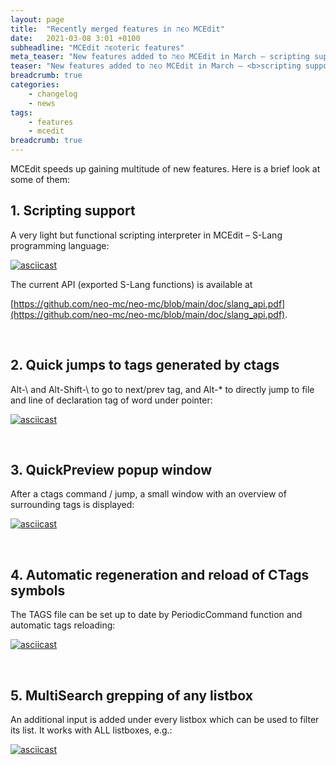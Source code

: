 ```yaml
---
layout: page
title:  "Recently merged features in הϵѻ MCEdit"
date:   2021-03-08 3:01 +0100
subheadline: "MCEdit הϵѻteric features"
meta_teaser: "New features added to הϵѻ MCEdit in March – scripting support, CTags quick jumps, QuickPreview window, periodic command support, MultiSearch grepping of any listbox."
teaser: "New features added to הϵѻ MCEdit in March – <b>scripting support</b>, <b>CTags quick jumps</b>, <b>QuickPreview window</b>, <b>periodic command</b> support, <b>MultiSearch</b> grepping of any listbox."
breadcrumb: true
categories: 
    - changelog
    - news
tags:
    - features
    - mcedit
breadcrumb: true
---
```


MCEdit speeds up gaining multitude of new features. Here is a brief look at some of them:

## 1. **Scripting support**

A very light but functional scripting interpreter in MCEdit – S-Lang programming language:

[![asciicast](https://asciinema.org/a/395648.svg)](https://asciinema.org/a/395648)

The current API (exported S-Lang functions) is available at 

[https://github.com/neo-mc/neo-mc/blob/main/doc/slang_api.pdf](https://github.com/neo-mc/neo-mc/blob/main/doc/slang_api.pdf).

<br/>

## 2. **Quick jumps to tags generated by ctags**

Alt-\ and Alt-Shift-\ to go to next/prev tag, and Alt-* to directly jump to file and line of declaration tag of word under pointer:

[![asciicast](https://asciinema.org/a/395637.svg)](https://asciinema.org/a/395637)

<br/>

## 3. **QuickPreview popup window**

After a ctags command / jump, a small window with an overview of surrounding tags is displayed:

[![asciicast](https://asciinema.org/a/395624.svg)](https://asciinema.org/a/395624)

<br/>

## 4. **Automatic regeneration and reload of CTags symbols**

The TAGS file can be set up to date by PeriodicCommand function and automatic tags reloading:

[![asciicast](https://asciinema.org/a/395644.svg)](https://asciinema.org/a/395644)

<br/>

## 5. **MultiSearch grepping of any listbox**

An additional input is added under every listbox which can be used to filter its list. It works with ALL listboxes, e.g.:

[![asciicast](https://asciinema.org/a/395632.svg)](https://asciinema.org/a/395632)

<br/>
